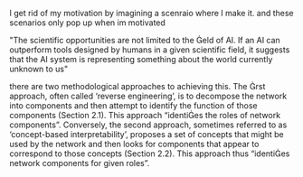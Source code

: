 I get rid of my motivation by imagining a scenraio where I make it.
  and these scenarios only pop up when im motivated

"The scientific opportunities are not limited to the eld of AI. If an AI can outperform tools designed by
humans in a given scientific field, it suggests that the AI system is representing something about the world
currently unknown to us"

there are two methodological approaches to achieving this. The rst approach, often
called ‘reverse engineering’, is to decompose the network into components and then attempt to identify the
function of those components (Section 2.1). This approach “identies the roles of network components”.
Conversely, the second approach, sometimes referred to as ‘concept-based interpretability’, proposes a set of
concepts that might be used by the network and then looks for components that appear to correspond to
those concepts (Section 2.2). This approach thus “identies network components for given roles”.
